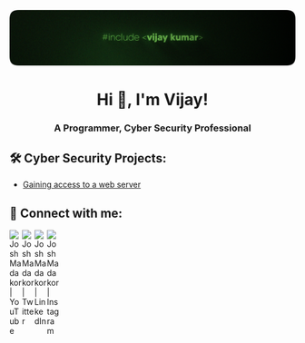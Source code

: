 ![logo](https://github.com/JaySeeram/JaySeeram/blob/main/Github%20Banner.png)
<h1 align="center">Hi 👋, I'm Vijay!</h1>
<h3 align="center">A Programmer, Cyber Security Professional</h2>

<h2>🛠️ Cyber Security Projects:</h2>

- [Gaining access to a web server](https://github.com/JaySeeram/Gaining-Access-to-a-Web-Server)

<h2> 🤳 Connect with me:</h2>

[<img align="left" alt="JoshMadakor | YouTube" width="22px" src=https://imgur.com/qsqE8xR.png />][youtube]
[<img align="left" alt="JoshMadakor | Twitter" width="22px" src=https://imgur.com/Cu9syns.png />][twitter]
[<img align="left" alt="JoshMadakor | LinkedIn" width="22px" src=https://imgur.com/4CrRGbp.png />][linkedin]
[<img align="left" alt="JoshMadakor | Instagram" width="22px" src=https://imgur.com/EuPObyI.png />][instagram]

[twitter]: https://twitter.com/jayseeram03
[youtube]: https://www.youtube.com/channel/UCvz0gh0u0OlVqAxpyNCRlHw
[instagram]: https://www.instagram.com/vjaycodes/
[linkedin]: LinkedIn

<!--
**joshmadakor1/joshmadakor1** is a ✨ _special_ ✨ repository because its `README.md` (this file) appears on your GitHub profile.

Here are some ideas to get you started:

- 🔭 I’m currently working on ...
- 🌱 I’m currently learning ...
- 👯 I’m looking to collaborate on ...
- 🤔 I’m looking for help with ...
- 💬 Ask me about ...
- 📫 How to reach me: ...
- 😄 Pronouns: ...
- ⚡ Fun fact: ...
-->
